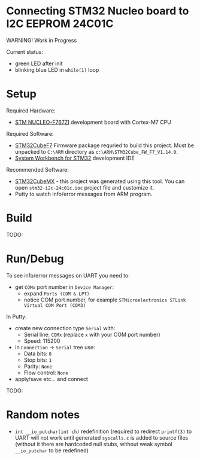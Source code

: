 # Connecting STM32 Nucleo board to I2C EEPROM 24C01C


WARNING! Work in Progress

Current status:
* green LED after init
* blinking blue LED in `while(1)` loop

# Setup

Required Hardware:
* [STM NUCLEO-F767ZI] development board with Cortex-M7 CPU

Required Software:
* [STM32CubeF7] Firmware package requried to build this project.
  Must be unpacked to `C:\ARM` directory as `c:\ARM\STM32Cube_FW_F7_V1.14.0`.
* [System Workbench for STM32] development IDE

Recommended Software:
* [STM32CubeMX] - this project was generated using this tool.
  You can open `stm32-i2c-24c01c.ioc` project file and customize it.
* Putty to watch info/error messages from ARM program.

# Build


TODO:

# Run/Debug

To see info/error messages on UART you need to:
* get `COMx` port number in `Device Manager`:
  - expand `Ports (COM & LPT)`
  - notice COM port number, for example `STMicroelectronics STLink Virtual COM Port (COM3)`

In Putty: 
* create new connection type `Serial` with:
  - Serial line: `COMx` (replace `x` with your COM port number)
  - Speed: 115200
* in `Connection` -> `Serial` tree use:
  - Data bits: `8`
  - Stop bits: `1`
  - Parity: `None`
  - Flow control: `None`
* apply/save etc... and connect

TODO: 

# Random notes

* `int __io_putchar(int ch)` redefinition (required to redirect `printf(3)`
   to UART will not work until generated `syscalls.c` is added to 
   source files (without it there are hardcoded null stubs, without
   weak symbol `__io_putchar` to be redefined)



[STM32CubeF7]: https://www.st.com/en/embedded-software/stm32cubef7.html
[System Workbench for STM32]: http://www.openstm32.org/System%2BWorkbench%2Bfor%2BSTM32
[STM32CubeMX]: https://www.st.com/content/st_com/en/products/development-tools/software-development-tools/stm32-software-development-tools/stm32-configurators-and-code-generators/stm32cubemx.html
[STM NUCLEO-F767ZI]: https://www.st.com/content/st_com/en/products/evaluation-tools/product-evaluation-tools/mcu-eval-tools/stm32-mcu-eval-tools/stm32-mcu-nucleo/nucleo-f767zi.html
[Getting started with ST NUCLEO F767ZI Board]: https://github.com/hpaluch/hpaluch.github.io/wiki/Getting-started-with-ST-NUCLEO-F767ZI-Board
[STM32CubeF7]: https://www.st.com/en/embedded-software/stm32cubef7.html
[STM32 Nucleo-144 boards]: https://www.st.com/content/ccc/resource/technical/document/user_manual/group0/26/49/90/2e/33/0d/4a/da/DM00244518/files/DM00244518.pdf/jcr:content/translations/en.DM00244518.pdf
[Putty]: https://www.chiark.greenend.org.uk/~sgtatham/putty/latest.html
